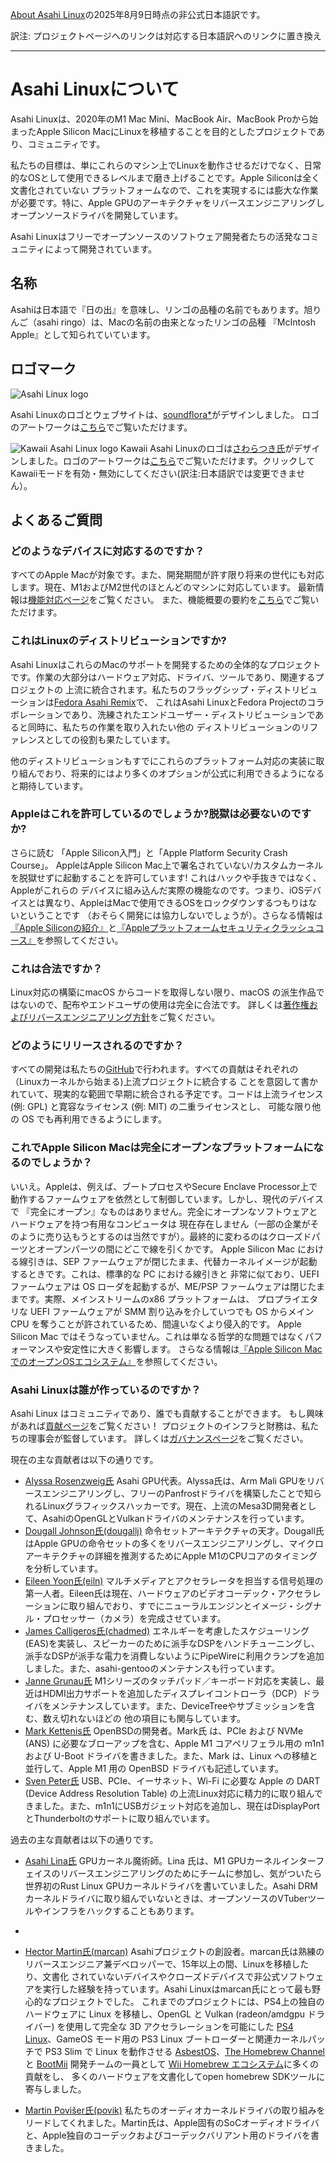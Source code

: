 [About Asahi Linux](https://asahilinux.org/about/)の2025年8月9日時点の非公式日本語訳です。

訳注: プロジェクトページへのリンクは対応する日本語訳へのリンクに置き換え

---
# Asahi Linuxについて
Asahi Linuxは、2020年のM1 Mac Mini、MacBook Air、MacBook Proから始まったApple Silicon MacにLinuxを移植することを目的としたプロジェクトであり、コミュニティです。

私たちの目標は、単にこれらのマシン上でLinuxを動作させるだけでなく、日常的なOSとして使用できるレベルまで磨き上げることです。Apple Siliconは全く文書化されていない
プラットフォームなので、これを実現するには膨大な作業が必要です。特に、Apple GPUのアーキテクチャをリバースエンジニアリングしオープンソースドライバを開発しています。

Asahi Linuxはフリーでオープンソースのソフトウェア開発者たちの活発なコミュニティによって開発されています。

## 名称
Asahiは日本語で『日の出』を意味し、リンゴの品種の名前でもあります。旭りんご（asahi ringo）は、Macの名前の由来となったリンゴの品種
『McIntosh Apple』として知られていています。

## ロゴマーク
![Asahi Linux logo](https://asahilinux.org/img/AsahiLinux_logomark.svg)

Asahi Linuxのロゴとウェブサイトは、[soundflora\*](https://soundflora.tokyo/)がデザインしました。
ロゴのアートワークは[こちら](https://github.com/AsahiLinux/artwork/tree/main/logos)でご覧いただけます。

![Kawaii Asahi Linux logo](https://asahilinux.org/img/AsahiLinux_kawaii_logo.png)
Kawaii Asahi Linuxのロゴは[さわらつき氏](https://x.com/sawaratsuki1004)がデザインしました。ロゴのアートワークは[こちら](https://github.com/SAWARATSUKI/Logos)でご覧いただけます。クリックしてKawaiiモードを有効・無効にしてください(訳注:日本語訳では変更できません）。

## よくあるご質問
### どのようなデバイスに対応するのですか？
すべてのApple Macが対象です。また、開発期間が許す限り将来の世代にも対応します。現在、M1およびM2世代のほとんどのマシンに対応しています。
最新情報は[機能対応ページ](https://github.com/asfdrwe/asahi-linux-translations/wiki/%E6%A9%9F%E8%83%BD%E5%AF%BE%E5%BF%9C)をご覧ください。
また、機能概要の要約を[こちら](https://github.com/asfdrwe/asahi-linux-translations/blob/main/fedora.md#%E6%A9%9F%E5%99%A8%E5%AF%BE%E5%BF%9C)でご覧いただけます。

### これはLinuxのディストリビューションですか?
Asahi LinuxはこれらのMacのサポートを開発するための全体的なプロジェクトです。作業の大部分はハードウェア対応、ドライバ、ツールであり、関連するプロジェクトの
上流に統合されます。私たちのフラッグシップ・ディストリビューションは[Fedora Asahi Remix](https://github.com/asfdrwe/asahi-linux-translations/blob/main/fedora.md)で、
これはAsahi LinuxとFedora Projectのコラボレーションであり、洗練されたエンドユーザー・ディストリビューションであると同時に、私たちの作業を取り入れたい他の
ディストリビューションのリファレンスとしての役割も果たしています。

他のディストリビューションもすでにこれらのプラットフォーム対応の実装に取り組んでおり、将来的にはより多くのオプションが公式に利用できるようになると期待しています。

### Appleはこれを許可しているのでしょうか?脱獄は必要ないのですか?
さらに読む 「Apple Silicon入門」と「Apple Platform Security Crash Course」。
AppleはApple Silicon Mac上で署名されていない/カスタムカーネルを脱獄せずに起動することを許可しています! これはハックや手抜きではなく、Appleがこれらの
デバイスに組み込んだ実際の機能なのです。つまり、iOSデバイスとは異なり、AppleはMacで使用できるOSをロックダウンするつもりはないということです
（おそらく開発には協力しないでしょうが）。さらなる情報は[『Apple Siliconの紹介』](https://github.com/asfdrwe/asahi-linux-translations/wiki/Apple-Silicon%E3%81%AE%E7%B4%B9%E4%BB%8B)と[『Appleプラットフォームセキュリティクラッシュコース』](https://github.com/asfdrwe/asahi-linux-translations/wiki/Apple%E3%83%97%E3%83%A9%E3%83%83%E3%83%88%E3%83%95%E3%82%A9%E3%83%BC%E3%83%A0%E3%82%BB%E3%82%AD%E3%83%A5%E3%83%AA%E3%83%86%E3%82%A3%E3%82%AF%E3%83%A9%E3%83%83%E3%82%B7%E3%83%A5%E3%82%B3%E3%83%BC%E3%82%B9)を参照してください。

### これは合法ですか？
Linux対応の構築にmacOS からコードを取得しない限り、macOS の派生作品ではないので、配布やエンドユーザの使用は完全に合法です。
詳しくは[著作権およびリバースエンジニアリング方針](https://github.com/asfdrwe/asahi-linux-translations/blob/main/copyright.md)をご覧ください。

### どのようにリリースされるのですか？
すべての開発は私たちの[GitHub](https://github.com/AsahiLinux)で行われます。すべての貢献はそれぞれの（Linuxカーネルから始まる)上流プロジェクトに統合する
ことを意図して書かれていて、現実的な範囲で早期に統合される予定です。コードは上流ライセンス (例: GPL) と寛容なライセンス (例: MIT) の二重ライセンスとし、
可能な限り他の OS でも再利用できるようにします。

### これでApple Silicon Macは完全にオープンなプラットフォームになるのでしょうか？
いいえ。Appleは、例えば、ブートプロセスやSecure Enclave Processor上で動作するファームウェアを依然として制御しています。しかし、現代のデバイスで
『完全にオープン』なものはありません。完全にオープンなソフトウェアとハードウェアを持つ有用なコンピュータは
現在存在しません（一部の企業がそのように売り込もうとするのは当然ですが）。最終的に変わるのはクローズドパーツとオープンパーツの間にどこで線を引くかです。
Apple Silicon Mac における線引きは、SEP ファームウェアが閉じたまま、代替カーネルイメージが起動するときです。これは、標準的な PC における線引きと
非常に似ており、UEFI ファームウェアは OS ローダを起動するが、ME/PSP ファームウェアは閉じたままです。実際、メインストリームのx86 プラットフォームは、
プロプライエタリな UEFI ファームウェアが SMM 割り込みを介していつでも OS からメイン CPU を奪うことが許されているため、間違いなくより侵入的です。
Apple Silicon Mac ではそうなっていません。これは単なる哲学的な問題ではなくパフォーマンスや安定性に大きく影響します。
さらなる情報は[『Apple Silicon MacでのオープンOSエコシステム』](https://github.com/asfdrwe/asahi-linux-translations/wiki/Apple-Silicon-Mac%E3%81%A7%E3%81%AE%E3%82%AA%E3%83%BC%E3%83%97%E3%83%B3OS%E3%82%A8%E3%82%B3%E3%82%B7%E3%82%B9%E3%83%86%E3%83%A0)を参照してください。

### Asahi Linuxは誰が作っているのですか？
Asahi Linux はコミュニティであり、誰でも貢献することができます。
もし興味があれば[貢献ページ](https://github.com/asfdrwe/asahi-linux-translations/blob/main/contribute.md)をご覧ください！
プロジェクトのインフラと財務は、私たちの理事会が監督しています。
詳しくは[ガバナンスページ](https://github.com/asfdrwe/asahi-linux-translations/blob/main/governance.md)をご覧ください。

現在の主な貢献者は以下の通りです。
- [Alyssa Rosenzweig氏](https://rosenzweig.io/) Asahi GPU代表。Alyssa氏は、Arm Mali GPUをリバースエンジニアリングし、フリーのPanfrostドライバを構築したことで知られるLinuxグラフィックスハッカーです。現在、上流のMesa3D開発者として、AsahiのOpenGLとVulkanドライバのメンテナンスを行っています。
- [Dougall Johnson氏(dougallj)](https://github.com/dougallj) 命令セットアーキテクチャの天才。Dougall氏はApple GPUの命令セットの多くをリバースエンジニアリングし、マイクロアーキテクチャの詳細を推測するためにApple M1のCPUコアのタイミングを分析しています。
- [Eileen Yoon氏(eiln)](https://github.com/eiln) マルチメディアとアクセラレータを担当する信号処理の第一人者。Eileen氏は現在、ハードウェアのビデオコーデック・アクセラレーションに取り組んでおり、すでにニューラルエンジンとイメージ・シグナル・プロセッサー（カメラ）を完成させています。
- [James Calligeros氏(chadmed)](https://github.com/chadmed) エネルギーを考慮したスケジューリング(EAS)を実装し、スピーカーのために派手なDSPをハンドチューニングし、派手なDSPが派手な電力を消費しないようにPipeWireに利用クランプを追加しました。また、asahi-gentooのメンテナンスも行っています。
- [Janne Grunau氏](https://github.com/jannau)  M1シリーズのタッチパッド／キーボード対応を実装し、最近はHDMI出力サポートを追加したディスプレイコントローラ（DCP）ドライバをメンテナンスしています。また、DeviceTreeやサブミッションを含む、数え切れないほどの 他の項目にも関与しています。
- [Mark Kettenis氏](https://github.com/kettenis) OpenBSDの開発者。Mark氏 は、PCIe および NVMe (ANS) に必要なブローアップを含む、Apple M1 コアペリフェラル用の m1n1 および U-Boot ドライバを書きました。また、Mark は、Linux への移植と並行して、Apple M1 用の OpenBSD ドライバも記述しています。
- [Sven Peter氏](https://github.com/svenpeter42) USB、PCIe、イーサネット、Wi-Fi に必要な Apple の DART (Device Address Resolution Table) の上流Linux対応に精力的に取り組んできました。また、m1n1にUSBガジェット対応を追加し、現在はDisplayPortとThunderboltのサポートに取り組んでいます。

過去の主な貢献者は以下の通りです。
- [Asahi Lina氏](https://github.com/asahilina) GPUカーネル魔術師。Lina 氏は、M1 GPUカーネルインターフェイスのリバースエンジニアリングのためにチームに参加し、気がついたら世界初のRust Linux GPUカーネルドライバを書いていました。Asahi DRMカーネルドライバに取り組んでいないときは、オープンソースのVTuberツールやインフラをハックすることもあります。
- 
- [Hector Martin氏(marcan)](https://github.com/marcan) Asahiプロジェクトの創設者。marcan氏は熟練のリバースエンジニア兼デベロッパーで、15年以上の間、Linuxを移植したり、文書化
されていないデバイスやクローズドデバイスで非公式ソフトウェアを実行した経験を持っています。Asahi Linuxはmarcan氏にとって最も野心的なプロジェクトでした。
これまでのプロジェクトには、PS4上の独自のハードウェアに Linux を移植し、OpenGL と Vulkan (radeon/amdgpu ドライバー) を使用して完全な 3D アクセラレーションを可能にした 
[PS4 Linux](https://github.com/fail0verflow/ps4-linux)、GameOS モード用の PS3 Linux ブートローダーと関連カーネルパッチで PS3 Slim で Linux を動作させる 
[AsbestOS](https://github.com/marcan/asbestos)、[The Homebrew Channel](https://wiibrew.org/wiki/Homebrew_Channel) と 
[BootMii](https://wiibrew.org/wiki/BootMii) 開発チームの一員として [Wii Homebrew エコシステム](https://wiibrew.org/)に多くの貢献をし、
多くのハードウェアを文書化してopen homebrew SDKツールに寄与しました。

- [Martin Povišer氏(povik)](https://github.com/povik/) 私たちのオーディオカーネルドライバの取り組みをリードしてくれました。Martin氏は、Apple固有のSoCオーディオドライバと、Apple独自のコーデックおよびコーデックバリアント用のドライバを書きました。
